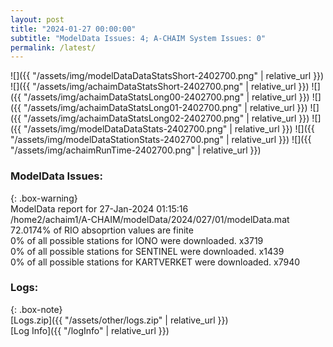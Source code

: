 ```yaml
---
layout: post
title: "2024-01-27 00:00:00"
subtitle: "ModelData Issues: 4; A-CHAIM System Issues: 0"
permalink: /latest/
---
```


![]({{ "/assets/img/modelDataDataStatsShort-2402700.png" | relative_url }})
![]({{ "/assets/img/achaimDataStatsShort-2402700.png" | relative_url }})
![]({{ "/assets/img/achaimDataStatsLong00-2402700.png" | relative_url }})
![]({{ "/assets/img/achaimDataStatsLong01-2402700.png" | relative_url }})
![]({{ "/assets/img/achaimDataStatsLong02-2402700.png" | relative_url }})
![]({{ "/assets/img/modelDataDataStats-2402700.png" | relative_url }})
![]({{ "/assets/img/modelDataStationStats-2402700.png" | relative_url }})
![]({{ "/assets/img/achaimRunTime-2402700.png" | relative_url }})


### ModelData Issues:  
  
{: .box-warning}  
 ModelData report for 27-Jan-2024 01:15:16   
 /home2/achaim1/A-CHAIM/modelData/2024/027/01/modelData.mat   
 72.0174% of RIO absoprtion values are finite   
 0% of all possible stations for IONO were downloaded. x3719   
 0% of all possible stations for SENTINEL were downloaded. x1439   
 0% of all possible stations for KARTVERKET were downloaded. x7940   
  


### Logs:  
  
{: .box-note}  
[Logs.zip]({{ "/assets/other/logs.zip" | relative_url }})  
[Log Info]({{ "/logInfo" | relative_url }})  
